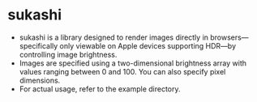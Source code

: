 # sukashi

* sukashi is a library designed to render images directly in browsers—specifically only viewable on Apple devices supporting HDR—by controlling image brightness.
* Images are specified using a two-dimensional brightness array with values ranging between 0 and 100. You can also specify pixel dimensions.
* For actual usage, refer to the example directory.
